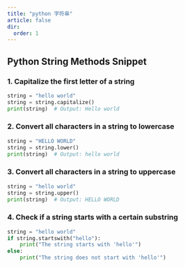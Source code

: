 ```yaml
---
title: "python 字符串"
article: false
dir:
  order: 1
---
```


## Python String Methods Snippet

### 1. Capitalize the first letter of a string

```python
string = "hello world"
string = string.capitalize()
print(string)  # Output: Hello world
```

### 2. Convert all characters in a string to lowercase

```python
string = "HELLO WORLD"
string = string.lower()
print(string)  # Output: hello world
```

### 3. Convert all characters in a string to uppercase

```python
string = "hello world"
string = string.upper()
print(string)  # Output: HELLO WORLD
```

### 4. Check if a string starts with a certain substring

```python
string = "hello world"
if string.startswith("hello"):
    print("The string starts with 'hello'")
else:
    print("The string does not start with 'hello'")
```

